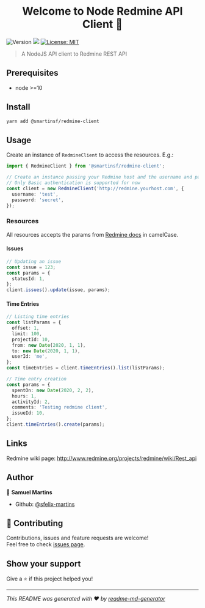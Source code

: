 <h1 align="center">Welcome to Node Redmine API Client 👋</h1>
<p>
  <img alt="Version" src="https://img.shields.io/badge/version-0.1.0-blue.svg?cacheSeconds=2592000" />
  <img src="https://img.shields.io/badge/node-%3E%3D10-blue.svg" />
  <a href="#" target="_blank">
    <img alt="License: MIT" src="https://img.shields.io/badge/License-MIT-yellow.svg" />
  </a>
</p>

> A NodeJS API client to Redmine REST API

## Prerequisites

- node >=10

## Install

```sh
yarn add @smartinsf/redmine-client
```

## Usage

Create an instance of `RedmineClient` to access the resources. E.g.:

```ts
import { RedmineClient } from '@smartinsf/redmine-client';

// Create an instance passing your Redmine host and the username and password credentials
// Only Basic authentication is supported for now
const client = new RedmineClient('http://redmine.yourhost.com', {
  username: 'test',
  password: 'secret',
});
```

### Resources

All resources accepts the params from [Redmine docs](https://www.redmine.org/projects/redmine/wiki/Rest_Issues#Updating-an-issue) in camelCase.

#### Issues

```ts
// Updating an issue
const issue = 123;
const params = {
  statusId: 1,
};
client.issues().update(issue, params);
```

#### Time Entries

```ts
// Listing time entries
const listParams = {
  offset: 1,
  limit: 100,
  projectId: 10,
  from: new Date(2020, 1, 1),
  to: new Date(2020, 1, 1),
  userId: 'me',
};
const timeEntries = client.timeEntries().list(listParams);

// Time entry creation
const params = {
  spentOn: new Date(2020, 2, 2),
  hours: 1,
  activityId: 2,
  comments: 'Testing redmine client',
  issueId: 10,
};
client.timeEntries().create(params);
```

## Links

Redmine wiki page: http://www.redmine.org/projects/redmine/wiki/Rest_api

## Author

👤 **Samuel Martins**

- Github: [@sfelix-martins](https://github.com/sfelix-martins)

## 🤝 Contributing

Contributions, issues and feature requests are welcome!<br />Feel free to check [issues page](https://github.com/sfelix-martins/redmine-client/issues).

## Show your support

Give a ⭐️ if this project helped you!

---

_This README was generated with ❤️ by [readme-md-generator](https://github.com/kefranabg/readme-md-generator)_
